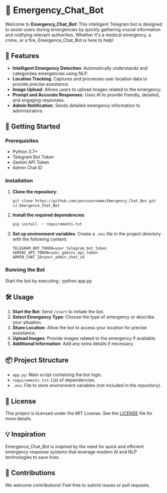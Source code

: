 # 🚨 Emergency_Chat_Bot

Welcome to **Emergency_Chat_Bot**! This intelligent Telegram bot is designed to assist users during emergencies by quickly gathering crucial information and notifying relevant authorities. Whether it's a medical emergency, a crime, or a fire, Emergence_Chat_Bot is here to help!

## 🌟 Features

- **Intelligent Emergency Detection**: Automatically understands and categorizes emergencies using NLP.
- **Location Tracking**: Captures and processes user location data to provide precise assistance.
- **Image Upload**: Allows users to upload images related to the emergency.
- **Prompt and Accurate Responses**: Uses AI to provide friendly, detailed, and engaging responses.
- **Admin Notification**: Sends detailed emergency information to administrators.

## 🚀 Getting Started

### Prerequisites

- Python 3.7+
- Telegram Bot Token
- Gemini API Token
- Admin Chat ID

### Installation

1. **Clone the repository**:
    ```sh
    git clone https://github.com/yourusername/Emergency_Chat_Bot.git
    cd Emergence_Chat_Bot
    ```

2. **Install the required dependencies**:
    ```sh
    pip install -r requirements.txt
    ```

3. **Set up environment variables**:
    Create a `.env` file in the project directory with the following content:
    ```env
    TELEGRAM_BOT_TOKEN=your_telegram_bot_token
    GEMINI_API_TOKEN=your_gemini_api_token
    ADMIN_CHAT_ID=your_admin_chat_id
    ```

### Running the Bot

Start the bot by executing : python app.py


## 🛠️ Usage

1. **Start the Bot**: Send `/start` to initiate the bot.
2. **Select Emergency Type**: Choose the type of emergency or describe your situation.
3. **Share Location**: Allow the bot to access your location for precise assistance.
4. **Upload Images**: Provide images related to the emergency if available.
5. **Additional Information**: Add any extra details if necessary.

## 📦 Project Structure

- `app.py`: Main script containing the bot logic.
- `requirements.txt`: List of dependencies.
- `.env`: File to store environment variables (not included in the repository).

## 📜 License

This project is licensed under the MIT License. See the [LICENSE](LICENSE) file for more details.

## 💡 Inspiration

Emergence_Chat_Bot is inspired by the need for quick and efficient emergency response systems that leverage modern AI and NLP technologies to save lives.

## 🙌 Contributions

We welcome contributions! Feel free to submit issues or pull requests.
